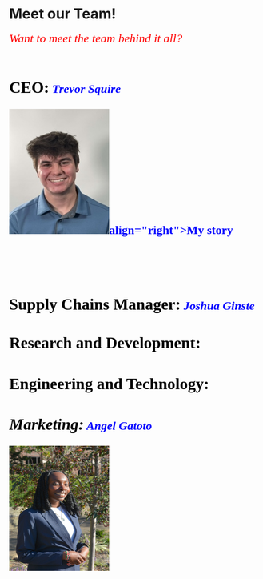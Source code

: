 # Meet our Team!
<html>
<head>
   <p><font face="Times new roman"><font color="red"><font size="5"><i>Want to meet the team behind it all?</i>
   <br/>
   <br/>
   <h1><font face="Times new roman"><font color="black"><font size="6"><b>CEO:</b><font face="Times new roman"><font color="blue"><font size="5"><i>  Trevor Squire</i>
   <p><img src="https://github.com/TrevTroopa/TrevTroopa.github.io/blob/main/IMG_2409.JPG?raw=true" height="250" width="200"/>align="right">My story</p>
   <br/>
   <h2><font face="Times new roman"><font color="black"><font size="6"><b>Supply Chains Manager:</b><font face="Times new roman"><font color="blue"><font size="5"><i>  Joshua Ginste</i>
   <br/>
   <h3><font face="Times new roman"><font color="black"><font size="6"><b>Research and Development:
   <br/>
   <h4><font face="Times new roman"><font color="black"><font size="6"><b>Engineering and Technology:
   <br/>
   <h5><font face="Times new roman"><font color="black"><font size="6"><b>Marketing:</b><font face="Times new roman"><font color="blue"><font size="5"><i>  Angel Gatoto</i>
   <p><img src="https://github.com/TrevTroopa/TrevTroopa.github.io/blob/main/IMG_9973.PNG?raw=true" height="250" width="200"/></p>

